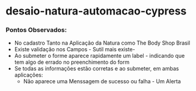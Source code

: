 # desaio-natura-automacao-cypress

### Pontos Observados:
* No cadastro Tanto na Aplicação da Natura como The Body Shop Brasil
* Existe validação nos Campos - Sutil mais existe-
* Ao submeter o forme aparece rapidamente um label - indicando que tem algo de errado no preenchimento do form
* Se todas as informações estão corretas e ao submeter, em ambas aplicações:
    *  Não aparece uma Menssagem de sucesso ou falha - Um Alerta    